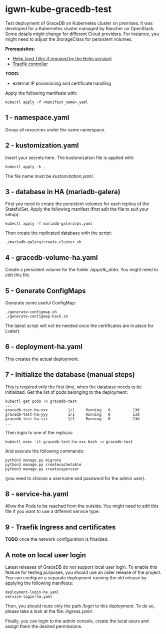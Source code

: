 # igwn-kube-gracedb-test
Test deployment of GraceDB on Kubernetes cluster on premises. It was developed for a Kubernetes cluster managed by Rancher on OpenStack. Some details might change for different Cloud providers. For instance, you might need to adjust the StorageClass for persistent volumes. 

**Prerequisites:**
- [Helm (and Tiller if required by the Helm version)](https://helm.sh/docs/intro/install/) 
- [Traefik controller](https://docs.traefik.io/v1.7/user-guide/kubernetes/) 

**TODO:** 
- external IP provisioning and certificate handling

Apply the following manifests with:

```kubectl apply -f <manifest_name>.yaml```

## 1 - namespace.yaml
Group all resources under the same namespace.

## 2 - kustomization.yaml
Insert your secrets here. The kustomization file is applied with:

```kubectl apply -k .```

The file name must be *kustomization.yaml*.

## 3 - database in HA (mariadb-galera)
First you need to create the persistent volumes for each replica of the StatefulSet. Apply the following manifest (first edit the file to suit your setup):
```
kubectl apply -f mariadb-galera/pv.yaml
``` 

Then create the replicated database with the script:
```
./mariadb-galera/create-cluster.sh
```

## 4 - gracedb-volume-ha.yaml
Create a persistent volume for the folder */app/db_data*. You might need to edit this file.

## 5 - Generate ConfigMaps
Generate some useful ConfigMap:
```
./generate-configmap.sh 
./generate-configmap-hack.sh 
```
The latest script will not be needed once the certificates are in place for Lvalert. 

## 6 - deployment-ha.yaml
This creates the actual deployment.

## 7 - Initialize the database (manual steps)
This is required only the first time, when the database needs to be initialized. 
Get the list of pods belonging to the deployment:
```
kubectl get pods -n gracedb-test
...
gracedb-test-ha-xxx         1/1     Running   0          13d
gracedb-test-ha-yyy         1/1     Running   0          13d
gracedb-test-ha-zzz         1/1     Running   0          13d
...
```

Then login to one of the replicas:
```
kubectl exec -it gracedb-test-ha-xxx bash -n gracedb-test
```
And execute the following commands:
```
python3 manage.py migrate
python3 manage.py createcachetable
python3 manage.py createsuperuser 
```
(you need to choose a username and password for the admin user).

## 8 - service-ha.yaml
Allow the Pods to be reached from the outside. You might need to edit this file if you want to use a different service type. 

## 9 - Traefik Ingress and certificates
**TODO** once the network configuration is finalized.

## A note on local user login
Latest releases of GraceDB do not support local user login. To enable this feature for testing purposes, you should use an older release of the project. You can configure a separate deployment running the old release by applying the following manifests:
```
deployment-login-ha.yaml
service-login-ha.yaml
```
Then, you should route only the path */login* to this deployment. To do so, please take a look at the file: *ingress.yaml*.

Finally, you can login to the admin console, create the local users and assign them the desired permissions. 
